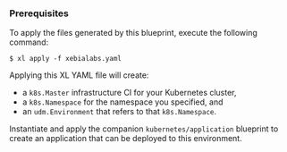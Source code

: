 ### Prerequisites

To apply the files generated by this blueprint, execute the following command:

```
$ xl apply -f xebialabs.yaml
```

Applying this XL YAML file will create:
* a `k8s.Master` infrastructure CI for your Kubernetes cluster,
* a `k8s.Namespace` for the namespace you specified, and
* an `udm.Environment` that refers to that `k8s.Namespace`.

Instantiate and apply the companion `kubernetes/application` blueprint to create an application that can be deployed to this environment.
